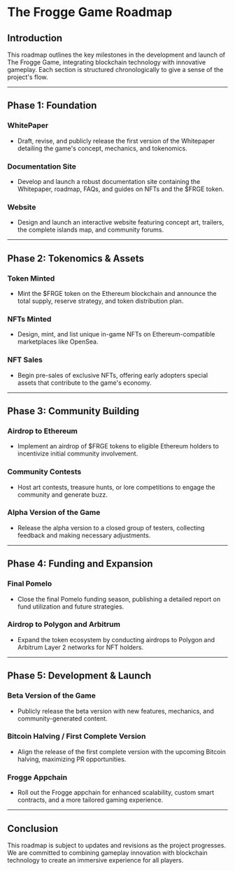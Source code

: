 # The Frogge Game Roadmap

## Introduction
This roadmap outlines the key milestones in the development and launch of The Frogge Game, integrating blockchain technology with innovative gameplay. Each section is structured chronologically to give a sense of the project's flow.

---

## Phase 1: Foundation

### WhitePaper
- Draft, revise, and publicly release the first version of the Whitepaper detailing the game's concept, mechanics, and tokenomics.

### Documentation Site
- Develop and launch a robust documentation site containing the Whitepaper, roadmap, FAQs, and guides on NFTs and the $FRGE token.

### Website
- Design and launch an interactive website featuring concept art, trailers, the complete islands map, and community forums.

---

## Phase 2: Tokenomics & Assets

### Token Minted
- Mint the $FRGE token on the Ethereum blockchain and announce the total supply, reserve strategy, and token distribution plan.

### NFTs Minted
- Design, mint, and list unique in-game NFTs on Ethereum-compatible marketplaces like OpenSea.

### NFT Sales
- Begin pre-sales of exclusive NFTs, offering early adopters special assets that contribute to the game's economy.

---

## Phase 3: Community Building

### Airdrop to Ethereum
- Implement an airdrop of $FRGE tokens to eligible Ethereum holders to incentivize initial community involvement.

### Community Contests
- Host art contests, treasure hunts, or lore competitions to engage the community and generate buzz.

### Alpha Version of the Game
- Release the alpha version to a closed group of testers, collecting feedback and making necessary adjustments.

---

## Phase 4: Funding and Expansion

### Final Pomelo
- Close the final Pomelo funding season, publishing a detailed report on fund utilization and future strategies.

### Airdrop to Polygon and Arbitrum
- Expand the token ecosystem by conducting airdrops to Polygon and Arbitrum Layer 2 networks for NFT holders.

---

## Phase 5: Development & Launch

### Beta Version of the Game
- Publicly release the beta version with new features, mechanics, and community-generated content.

### Bitcoin Halving / First Complete Version
- Align the release of the first complete version with the upcoming Bitcoin halving, maximizing PR opportunities.

### Frogge Appchain
- Roll out the Frogge appchain for enhanced scalability, custom smart contracts, and a more tailored gaming experience.

---

## Conclusion
This roadmap is subject to updates and revisions as the project progresses. We are committed to combining gameplay innovation with blockchain technology to create an immersive experience for all players.
